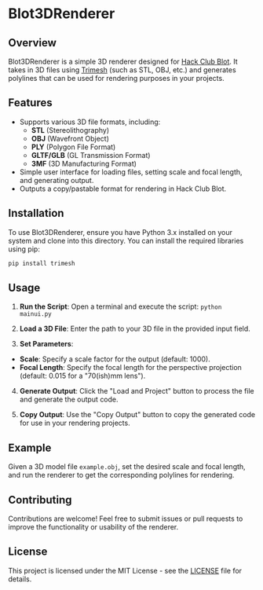 # Blot3DRenderer

## Overview
Blot3DRenderer is a simple 3D renderer designed for [Hack Club Blot](https://blot.hackclub.com). It takes in 3D files using [Trimesh](https://trimsh.org) (such as STL, OBJ, etc.) and generates polylines that can be used for rendering purposes in your projects.

## Features
- Supports various 3D file formats, including:
  - **STL** (Stereolithography)
  - **OBJ** (Wavefront Object)
  - **PLY** (Polygon File Format)
  - **GLTF/GLB** (GL Transmission Format)
  - **3MF** (3D Manufacturing Format)
- Simple user interface for loading files, setting scale and focal length, and generating output.
- Outputs a copy/pastable format for rendering in Hack Club Blot.

## Installation
To use Blot3DRenderer, ensure you have Python 3.x installed on your system and clone into this directory. You can install the required libraries using pip:

```bash
pip install trimesh
```


## Usage
1. **Run the Script**: Open a terminal and execute the script:
```python mainui.py```

2. **Load a 3D File**: Enter the path to your 3D file in the provided input field.

3. **Set Parameters**:
- **Scale**: Specify a scale factor for the output (default: 1000).
- **Focal Length**: Specify the focal length for the perspective projection (default: 0.015 for a "70(ish)mm lens").

4. **Generate Output**: Click the "Load and Project" button to process the file and generate the output code.

5. **Copy Output**: Use the "Copy Output" button to copy the generated code for use in your rendering projects.

## Example
Given a 3D model file `example.obj`, set the desired scale and focal length, and run the renderer to get the corresponding polylines for rendering.

## Contributing
Contributions are welcome! Feel free to submit issues or pull requests to improve the functionality or usability of the renderer.

## License
This project is licensed under the MIT License - see the [LICENSE](LICENSE) file for details.

